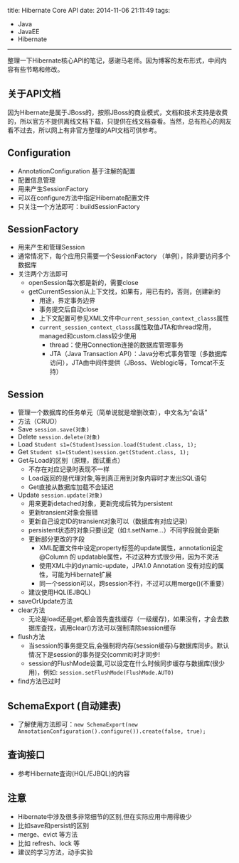 title: Hibernate Core API
date: 2014-11-06 21:11:49
tags:
 - Java
 - JavaEE
 - Hibernate
---

整理一下Hibernate核心API的笔记，感谢马老师。因为博客的发布形式，中间内容有些节略和修改。

## 关于API文档
因为Hibernate是属于JBoss的，按照JBoss的商业模式，文档和技术支持是收费的，所以官方不提供离线文档下载，只提供在线文档查看。当然，总有热心的网友看不过去，所以网上有非官方整理的API文档可供参考。

<!-- more -->

## Configuration
 - AnnotationConfiguration 基于注解的配置
 - 配置信息管理
 - 用来产生SessionFactory
 - 可以在configure方法中指定Hibernate配置文件
 - 只关注一个方法即可：buildSessionFactory

## SessionFactory
 - 用来产生和管理Session
 - 通常情况下，每个应用只需要一个SessionFactory （单例），除非要访问多个数据库
 - 关注两个方法即可
   - openSession每次都是新的，需要close
   - getCurrentSession从上下文找，如果有，用已有的，否则，创建新的
     - 用途，界定事务边界
     - 事务提交后自动close
     - 上下文配置可参见XML文件中`current_session_context_classs`属性
     - `current_session_context_classs`属性取值JTA和thread常用，managed和custom.class较少使用
       - thread：使用Connection连接的数据库管理事务
       - JTA（Java Transaction API）：Java分布式事务管理（多数据库访问），JTA由中间件提供（JBoss、Weblogic等，Tomcat不支持）

## Session
 - 管理一个数据库的任务单元（简单说就是增删改查），中文名为“会话”
 - 方法（CRUD）
  - Save `session.save(对象)`
  - Delete `session.delete(对象)`
  - Load `Student s1=(Student)session.load(Student.class, 1);`
  - Get `Student s1=(Student)session.get(Student.class, 1);`
  - Get与Load的区别（原理，面试重点）
    - 不存在对应记录时表现不一样
    - Load返回的是代理对象,等到真正用到对象内容时才发出SQL语句
    - Get直接从数据库加载不会延迟
  - Update `session.update(对象)`
    - 用来更新detached对象，更新完成后转为persistent
    - 更新transient对象会报错
    - 更新自己设定ID的transient对象可以（数据库有对应记录）
    - persistent状态的对象只要设定（如:t.setName…）不同字段就会更新
    - 更新部分更改的字段
      - XML配置文件中设定property标签的update属性，annotation设定 @Column 的 updatable属性，不过这种方式很少用，因为不灵活
      - 使用XML中的dynamic-update，JPA1.0 Annotation 没有对应的属性，可能为Hibernate扩展
       - 同一个session可以，跨session不行，不过可以用merge()(不重要）
    - 建议使用HQL(EJBQL)
  - saveOrUpdate方法
  - clear方法
    - 无论是load还是get,都会首先査找缓存（一级缓存)，如果没有，才会去数据库査找，调用clear()方法可以强制清除session缓存
  - flush方法
    - 当session的事务提交后,会强制将内存(session缓存)与数据库同步。默认情况下是session的事务提交(commit)时才同步!
    - session的FlushMode设置,可以设定在什么时候同步缓存与数据库(很少用)，例如: `session.setFlushMode(FlushMode.AUTO)`
  - find方法已过时

## SchemaExport (自动建表)
 - 了解使用方法即可：`new SchemaExport(new AnnotationConfiguration().configure()).create(false, true);`

## 查询接口
 - 参考Hibernate査询(HQL/EJBQL)的内容

## 注意
 - Hibernate中涉及很多非常细节的区别,但在实际应用中用得极少
  - 比如save和persist的区别
  - merge、evict 等方法
  - 比如 refresh、lock 等
 - 建议的学习方法，动手实验
